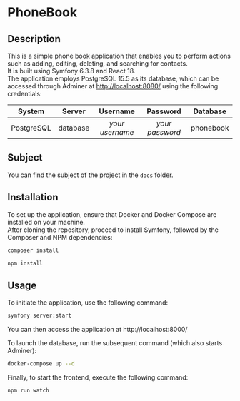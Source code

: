 # PhoneBook

## Description

This is a simple phone book application that enables you to perform actions such as adding, editing, deleting, and
searching for contacts.  
It is built using Symfony 6.3.8 and React 18.  
The application employs PostgreSQL 15.5 as its database, which can be accessed through Adminer
at [http://localhost:8080/](http://localhost:8080/) using the following credentials:

|   System   |  Server  |    Username     |    Password     | Database  |
|:----------:|:--------:|:---------------:|:---------------:|:---------:|
| PostgreSQL | database | _your username_ | _your password_ | phonebook |

## Subject

You can find the subject of the project in the `docs` folder.
## Installation

To set up the application, ensure that Docker and Docker Compose are installed on your machine.  
After cloning the repository, proceed to install Symfony, followed by the Composer and NPM dependencies:

```bash
composer install
```

```bash
npm install
```

## Usage

To initiate the application, use the following command:

```bash
symfony server:start
```

You can then access the application at http://localhost:8000/

To launch the database, run the subsequent command (which also starts Adminer):

```bash
docker-compose up --d
```

Finally, to start the frontend, execute the following command:

```bash
npm run watch
```
